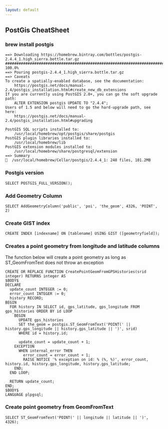 ```yaml
---
layout: default
---
```

PostGis CheatSheet
---
### brew install postgis

	==> Downloading https://homebrew.bintray.com/bottles/postgis-2.4.4_1.high_sierra.bottle.tar.gz
	######################################################################## 100.0%
	==> Pouring postgis-2.4.4_1.high_sierra.bottle.tar.gz
	==> Caveats
	To create a spatially-enabled database, see the documentation:
		https://postgis.net/docs/manual-2.4/postgis_installation.html#create_new_db_extensions
	If you are currently using PostGIS 2.0+, you can go the soft upgrade path:
		ALTER EXTENSION postgis UPDATE TO "2.4.4";
	Users of 1.5 and below will need to go the hard-upgrade path, see here:
		https://postgis.net/docs/manual-2.4/postgis_installation.html#upgrading

	PostGIS SQL scripts installed to:
		/usr/local/homebrew/opt/postgis/share/postgis
	PostGIS plugin libraries installed to:
		/usr/local/homebrew/lib
	PostGIS extension modules installed to:
		/usr/local/homebrew/share/postgresql/extension
	==> Summary
	🍺  /usr/local/homebrew/Cellar/postgis/2.4.4_1: 248 files, 101.2MB
	
### Postgis version
	SELECT POSTGIS_FULL_VERSION();	

### Add Geometry Column
	SELECT AddGeometryColumn('public', 'poi', 'the_geom', 4326, 'POINT', 2)
	
### Create GIST index	
	CREATE INDEX [indexname] ON [tablename] USING GIST ([geometryfield]);

### Creates a point geometry from longitude and latitude columns
The function below will create a point geometry as long as ST_GeomFromText does not throw an exception

	CREATE OR REPLACE FUNCTION CreatePointGeomFromGPSHistories(srid integer) RETURNS integer AS
	$BODY$
	DECLARE
	  update_count INTEGER := 0;
	  error_count INTEGER := 0;
	  history RECORD;
	BEGIN
	  FOR history IN SELECT id, gps_latitude, gps_longitude FROM gps_histories ORDER BY id LOOP
	    BEGIN
	      UPDATE gps_histories
	      SET the_geom = postgis.ST_GeomFromText('POINT(' || history.gps_longitude || history.gps_latitude || ')', srid)
	      WHERE id = history.id;
	
	      update_count = update_count + 1;
	    EXCEPTION
	      WHEN internal_error THEN
	        error_count = error_count + 1;
	        RAISE NOTICE '% exception on id: % (%, %)', error_count, history.id, history.gps_longitude, history.gps_latitude;
	    END;
	  END LOOP;
	
	  RETURN update_count;
	END;
	$BODY$
	LANGUAGE plpgsql;

### Create point geometry from GeomFromText

	SELECT ST_GeomFromText('POINT(' || longitude || latitude || ')', 4326);
